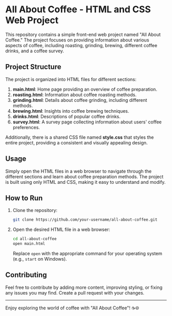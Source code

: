 # All About Coffee - HTML and CSS Web Project

This repository contains a simple front-end web project named "All About Coffee." The project focuses on providing information about various aspects of coffee, including roasting, grinding, brewing, different coffee drinks, and a coffee survey.

## Project Structure

The project is organized into HTML files for different sections:

1. **main.html**: Home page providing an overview of coffee preparation.
2. **roasting.html**: Information about coffee roasting methods.
3. **grinding.html**: Details about coffee grinding, including different methods.
4. **brewing.html**: Insights into coffee brewing techniques.
5. **drinks.html**: Descriptions of popular coffee drinks.
6. **survey.html**: A survey page collecting information about users' coffee preferences.

Additionally, there is a shared CSS file named **style.css** that styles the entire project, providing a consistent and visually appealing design.

## Usage

Simply open the HTML files in a web browser to navigate through the different sections and learn about coffee preparation methods. The project is built using only HTML and CSS, making it easy to understand and modify.

## How to Run

1. Clone the repository:

   ```bash
   git clone https://github.com/your-username/all-about-coffee.git
   ```

2. Open the desired HTML file in a web browser:

   ```bash
   cd all-about-coffee
   open main.html
   ```

   Replace `open` with the appropriate command for your operating system (e.g., `start` on Windows).

## Contributing

Feel free to contribute by adding more content, improving styling, or fixing any issues you may find. Create a pull request with your changes.

---

Enjoy exploring the world of coffee with "All About Coffee"! ☕️🌐

